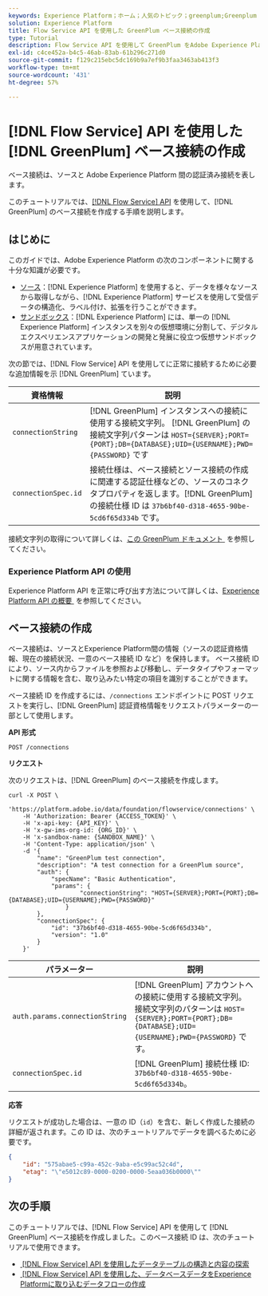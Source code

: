 ```yaml
---
keywords: Experience Platform；ホーム；人気のトピック；greenplum;Greenplum
solution: Experience Platform
title: Flow Service API を使用した GreenPlum ベース接続の作成
type: Tutorial
description: Flow Service API を使用して GreenPlum をAdobe Experience Platformに接続する方法を説明します。
exl-id: c4ce452a-b4c5-46ab-83ab-61b296c271d0
source-git-commit: f129c215ebc5dc169b9a7ef9b3faa3463ab413f3
workflow-type: tm+mt
source-wordcount: '431'
ht-degree: 57%

---
```


# [!DNL Flow Service] API を使用した [!DNL GreenPlum] ベース接続の作成

ベース接続は、ソースと Adobe Experience Platform 間の認証済み接続を表します。

このチュートリアルでは、[[!DNL Flow Service] API](https://docs.greenplum.org/6-7/security-guide/topics/Authenticate.html) を使用して、[!DNL GreenPlum] のベース接続を作成する手順を説明します。

## はじめに

このガイドでは、Adobe Experience Platform の次のコンポーネントに関する十分な知識が必要です。

* [ソース](../../../../home.md)：[!DNL Experience Platform] を使用すると、データを様々なソースから取得しながら、[!DNL Experience Platform] サービスを使用して受信データの構造化、ラベル付け、拡張を行うことができます。
* [サンドボックス](../../../../../sandboxes/home.md)：[!DNL Experience Platform] には、単一の [!DNL Experience Platform] インスタンスを別々の仮想環境に分割して、デジタルエクスペリエンスアプリケーションの開発と発展に役立つ仮想サンドボックスが用意されています。

次の節では、[!DNL Flow Service] API を使用してに正常に接続するために必要な追加情報を示 [!DNL GreenPlum] ています。

| 資格情報 | 説明 |
| ---------- | ----------- |
| `connectionString` | [!DNL GreenPlum] インスタンスへの接続に使用する接続文字列。 [!DNL GreenPlum] の接続文字列パターンは `HOST={SERVER};PORT={PORT};DB={DATABASE};UID={USERNAME};PWD={PASSWORD}` です |
| `connectionSpec.id` | 接続仕様は、ベース接続とソース接続の作成に関連する認証仕様などの、ソースのコネクタプロパティを返します。[!DNL GreenPlum] の接続仕様 ID は `37b6bf40-d318-4655-90be-5cd6f65d334b` です。 |

接続文字列の取得について詳しくは、[&#x200B; この GreenPlum ドキュメント &#x200B;](https://docs.greenplum.org/6-7/security-guide/topics/Authenticate.html) を参照してください。

### Experience Platform API の使用

Experience Platform API を正常に呼び出す方法について詳しくは、[Experience Platform API の概要 &#x200B;](../../../../../landing/api-guide.md) を参照してください。

## ベース接続の作成

ベース接続は、ソースとExperience Platform間の情報（ソースの認証資格情報、現在の接続状況、一意のベース接続 ID など）を保持します。 ベース接続 ID により、ソース内からファイルを参照および移動し、データタイプやフォーマットに関する情報を含む、取り込みたい特定の項目を識別することができます。

ベース接続 ID を作成するには、`/connections` エンドポイントに POST リクエストを実行し、[!DNL GreenPlum] 認証資格情報をリクエストパラメーターの一部として使用します。

**API 形式**

```https
POST /connections
```

**リクエスト**

次のリクエストは、[!DNL GreenPlum] のベース接続を作成します。

```shell
curl -X POST \
    'https://platform.adobe.io/data/foundation/flowservice/connections' \
    -H 'Authorization: Bearer {ACCESS_TOKEN}' \
    -H 'x-api-key: {API_KEY}' \
    -H 'x-gw-ims-org-id: {ORG_ID}' \
    -H 'x-sandbox-name: {SANDBOX_NAME}' \
    -H 'Content-Type: application/json' \
    -d '{
        "name": "GreenPlum test connection",
        "description": "A test connection for a GreenPlum source",
        "auth": {
            "specName": "Basic Authentication",
            "params": {
                    "connectionString": "HOST={SERVER};PORT={PORT};DB={DATABASE};UID={USERNAME};PWD={PASSWORD}"
                }
        },
        "connectionSpec": {
            "id": "37b6bf40-d318-4655-90be-5cd6f65d334b",
            "version": "1.0"
        }
    }'
```

| パラメーター | 説明 |
| --------- | ----------- |
| `auth.params.connectionString` | [!DNL GreenPlum] アカウントへの接続に使用する接続文字列。 接続文字列のパターンは `HOST={SERVER};PORT={PORT};DB={DATABASE};UID={USERNAME};PWD={PASSWORD}` です。 |
| `connectionSpec.id` | [!DNL GreenPlum] 接続仕様 ID: `37b6bf40-d318-4655-90be-5cd6f65d334b`。 |

**応答**

リクエストが成功した場合は、一意の ID（`id`）を含む、新しく作成した接続の詳細が返されます。この ID は、次のチュートリアルでデータを調べるために必要です。

```json
{
    "id": "575abae5-c99a-452c-9aba-e5c99ac52c4d",
    "etag": "\"e5012c89-0000-0200-0000-5eaa036b0000\""
}
```

## 次の手順

このチュートリアルでは、[!DNL Flow Service] API を使用して [!DNL GreenPlum] ベース接続を作成しました。このベース接続 ID は、次のチュートリアルで使用できます。

* [&#x200B; [!DNL Flow Service]  API を使用したデータテーブルの構造と内容の探索](../../explore/tabular.md)
* [&#x200B; [!DNL Flow Service] API を使用した、データベースデータをExperience Platformに取り込むデータフローの作成](../../collect/database-nosql.md)
